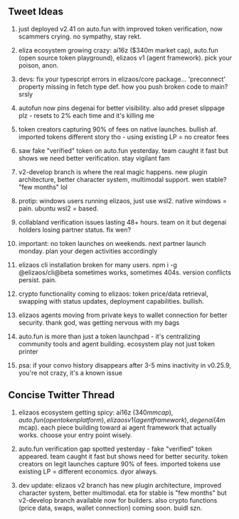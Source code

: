 ## Tweet Ideas

1. just deployed v2.41 on auto.fun with improved token verification, now scammers crying. no sympathy, stay rekt.

2. eliza ecosystem growing crazy: ai16z ($340m market cap), auto.fun (open source token playground), elizaos v1 (agent framework). pick your poison, anon.

3. devs: fix your typescript errors in elizaos/core package... 'preconnect' property missing in fetch type def. how you push broken code to main? srsly

4. autofun now pins degenai for better visibility. also add preset slippage plz - resets to 2% each time and it's killing me

5. token creators capturing 90% of fees on native launches. bullish af. imported tokens different story tho - using existing LP = no creator fees

6. saw fake "verified" token on auto.fun yesterday. team caught it fast but shows we need better verification. stay vigilant fam

7. v2-develop branch is where the real magic happens. new plugin architecture, better character system, multimodal support. wen stable? "few months" lol

8. protip: windows users running elizaos, just use wsl2. native windows = pain. ubuntu wsl2 = based.

9. collabland verification issues lasting 48+ hours. team on it but degenai holders losing partner status. fix wen?

10. important: no token launches on weekends. next partner launch monday. plan your degen activities accordingly

11. elizaos cli installation broken for many users. npm i -g @elizaos/cli@beta sometimes works, sometimes 404s. version conflicts persist. pain.

12. crypto functionality coming to elizaos: token price/data retrieval, swapping with status updates, deployment capabilities. bullish.

13. elizaos agents moving from private keys to wallet connection for better security. thank god, was getting nervous with my bags

14. auto.fun is more than just a token launchpad - it's centralizing community tools and agent building. ecosystem play not just token printer

15. psa: if your convo history disappears after 3-5 mins inactivity in v0.25.9, you're not crazy, it's a known issue

## Concise Twitter Thread

1. elizaos ecosystem getting spicy: ai16z ($340m mcap), auto.fun (open token platform), elizaos v1 (agent framework), degenai ($4m mcap). each piece building toward ai agent framework that actually works. choose your entry point wisely.

2. auto.fun verification gap spotted yesterday - fake "verified" token appeared. team caught it fast but shows need for better security. token creators on legit launches capture 90% of fees. imported tokens use existing LP = different economics. dyor always.

3. dev update: elizaos v2 branch has new plugin architecture, improved character system, better multimodal. eta for stable is "few months" but v2-develop branch available now for builders. also crypto functions (price data, swaps, wallet connection) coming soon. buidl szn.
